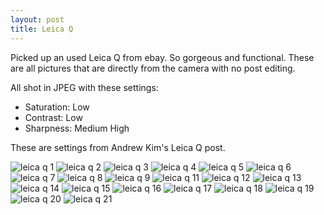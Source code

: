 ```yaml
---
layout: post
title: Leica Q
---
```


Picked up an used Leica Q from ebay. So gorgeous and functional.
These are all pictures that are directly from the camera with no post editing.

All shot in JPEG with these settings:

* Saturation: Low
* Contrast: Low
* Sharpness: Medium High

These are settings from Andrew Kim's Leica Q post.

![leica q 1]({{site.baseurl}}/images/leicaq1.JPG)
![leica q 2]({{site.baseurl}}/images/leicaq2.JPG)
![leica q 3]({{site.baseurl}}/images/leicaq3.JPG)
![leica q 4]({{site.baseurl}}/images/leicaq4.JPG)
![leica q 5]({{site.baseurl}}/images/leicaq5.JPG)
![leica q 6]({{site.baseurl}}/images/leicaq6.JPG)
![leica q 7]({{site.baseurl}}/images/leicaq7.JPG)
![leica q 8]({{site.baseurl}}/images/leicaq8.JPG)
![leica q 9]({{site.baseurl}}/images/leicaq9.JPG)
![leica q 11]({{site.baseurl}}/images/leicaq10.JPG)
![leica q 12]({{site.baseurl}}/images/leicaq12.JPG)
![leica q 13]({{site.baseurl}}/images/leicaq13.JPG)
![leica q 14]({{site.baseurl}}/images/leicaq14.JPG)
![leica q 15]({{site.baseurl}}/images/leicaq15.JPG)
![leica q 16]({{site.baseurl}}/images/leicaq16.JPG)
![leica q 17]({{site.baseurl}}/images/leicaq17.JPG)
![leica q 18]({{site.baseurl}}/images/leicaq18.JPG)
![leica q 19]({{site.baseurl}}/images/leicaq19.JPG)
![leica q 20]({{site.baseurl}}/images/leicaq20.JPG)
![leica q 21]({{site.baseurl}}/images/leicaq21.JPG)
